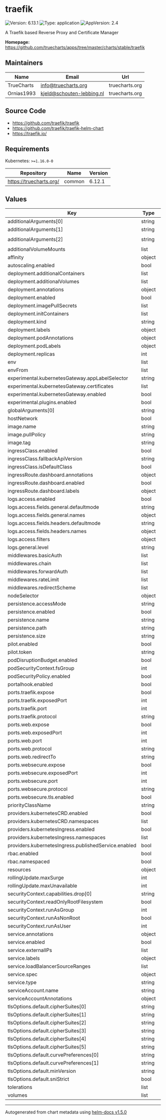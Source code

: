 # traefik

![Version: 6.13.1](https://img.shields.io/badge/Version-6.13.1-informational?style=flat-square) ![Type: application](https://img.shields.io/badge/Type-application-informational?style=flat-square) ![AppVersion: 2.4](https://img.shields.io/badge/AppVersion-2.4-informational?style=flat-square)

A Traefik based Reverse Proxy and Certificate Manager

**Homepage:** <https://github.com/truecharts/apps/tree/master/charts/stable/traefik>

## Maintainers

| Name | Email | Url |
| ---- | ------ | --- |
| TrueCharts | info@truecharts.org | truecharts.org |
| Ornias1993 | kjeld@schouten-lebbing.nl | truecharts.org |

## Source Code

* <https://github.com/traefik/traefik>
* <https://github.com/traefik/traefik-helm-chart>
* <https://traefik.io/>

## Requirements

Kubernetes: `>=1.16.0-0`

| Repository | Name | Version |
|------------|------|---------|
| https://truecharts.org/ | common | 6.12.1 |

## Values

| Key | Type | Default | Description |
|-----|------|---------|-------------|
| additionalArguments[0] | string | `"--metrics.prometheus"` |  |
| additionalArguments[1] | string | `"--ping"` |  |
| additionalArguments[2] | string | `"--serverstransport.insecureskipverify=true"` |  |
| additionalVolumeMounts | list | `[]` |  |
| affinity | object | `{}` |  |
| autoscaling.enabled | bool | `false` |  |
| deployment.additionalContainers | list | `[]` |  |
| deployment.additionalVolumes | list | `[]` |  |
| deployment.annotations | object | `{}` |  |
| deployment.enabled | bool | `true` |  |
| deployment.imagePullSecrets | list | `[]` |  |
| deployment.initContainers | list | `[]` |  |
| deployment.kind | string | `"Deployment"` |  |
| deployment.labels | object | `{}` |  |
| deployment.podAnnotations | object | `{}` |  |
| deployment.podLabels | object | `{}` |  |
| deployment.replicas | int | `1` |  |
| env | list | `[]` |  |
| envFrom | list | `[]` |  |
| experimental.kubernetesGateway.appLabelSelector | string | `"traefik"` |  |
| experimental.kubernetesGateway.certificates | list | `[]` |  |
| experimental.kubernetesGateway.enabled | bool | `false` |  |
| experimental.plugins.enabled | bool | `false` |  |
| globalArguments[0] | string | `"--global.checknewversion"` |  |
| hostNetwork | bool | `false` |  |
| image.name | string | `"traefik"` |  |
| image.pullPolicy | string | `"IfNotPresent"` |  |
| image.tag | string | `"v2.4"` |  |
| ingressClass.enabled | bool | `false` |  |
| ingressClass.fallbackApiVersion | string | `nil` |  |
| ingressClass.isDefaultClass | bool | `false` |  |
| ingressRoute.dashboard.annotations | object | `{}` |  |
| ingressRoute.dashboard.enabled | bool | `true` |  |
| ingressRoute.dashboard.labels | object | `{}` |  |
| logs.access.enabled | bool | `false` |  |
| logs.access.fields.general.defaultmode | string | `"keep"` |  |
| logs.access.fields.general.names | object | `{}` |  |
| logs.access.fields.headers.defaultmode | string | `"drop"` |  |
| logs.access.fields.headers.names | object | `{}` |  |
| logs.access.filters | object | `{}` |  |
| logs.general.level | string | `"INFO"` |  |
| middlewares.basicAuth | list | `[]` |  |
| middlewares.chain | list | `[]` |  |
| middlewares.forwardAuth | list | `[]` |  |
| middlewares.rateLimit | list | `[]` |  |
| middlewares.redirectScheme | list | `[]` |  |
| nodeSelector | object | `{}` |  |
| persistence.accessMode | string | `"ReadWriteOnce"` |  |
| persistence.enabled | bool | `false` |  |
| persistence.name | string | `"data"` |  |
| persistence.path | string | `"/data"` |  |
| persistence.size | string | `"128Mi"` |  |
| pilot.enabled | bool | `false` |  |
| pilot.token | string | `""` |  |
| podDisruptionBudget.enabled | bool | `false` |  |
| podSecurityContext.fsGroup | int | `65532` |  |
| podSecurityPolicy.enabled | bool | `false` |  |
| portalhook.enabled | bool | `true` |  |
| ports.traefik.expose | bool | `false` |  |
| ports.traefik.exposedPort | int | `9000` |  |
| ports.traefik.port | int | `9000` |  |
| ports.traefik.protocol | string | `"TCP"` |  |
| ports.web.expose | bool | `true` |  |
| ports.web.exposedPort | int | `80` |  |
| ports.web.port | int | `9080` |  |
| ports.web.protocol | string | `"TCP"` |  |
| ports.web.redirectTo | string | `"websecure"` |  |
| ports.websecure.expose | bool | `true` |  |
| ports.websecure.exposedPort | int | `443` |  |
| ports.websecure.port | int | `9443` |  |
| ports.websecure.protocol | string | `"TCP"` |  |
| ports.websecure.tls.enabled | bool | `true` |  |
| priorityClassName | string | `""` |  |
| providers.kubernetesCRD.enabled | bool | `true` |  |
| providers.kubernetesCRD.namespaces | list | `[]` |  |
| providers.kubernetesIngress.enabled | bool | `true` |  |
| providers.kubernetesIngress.namespaces | list | `[]` |  |
| providers.kubernetesIngress.publishedService.enabled | bool | `false` |  |
| rbac.enabled | bool | `true` |  |
| rbac.namespaced | bool | `false` |  |
| resources | object | `{}` |  |
| rollingUpdate.maxSurge | int | `1` |  |
| rollingUpdate.maxUnavailable | int | `1` |  |
| securityContext.capabilities.drop[0] | string | `"ALL"` |  |
| securityContext.readOnlyRootFilesystem | bool | `true` |  |
| securityContext.runAsGroup | int | `65532` |  |
| securityContext.runAsNonRoot | bool | `true` |  |
| securityContext.runAsUser | int | `65532` |  |
| service.annotations | object | `{}` |  |
| service.enabled | bool | `true` |  |
| service.externalIPs | list | `[]` |  |
| service.labels | object | `{}` |  |
| service.loadBalancerSourceRanges | list | `[]` |  |
| service.spec | object | `{}` |  |
| service.type | string | `"LoadBalancer"` |  |
| serviceAccount.name | string | `""` |  |
| serviceAccountAnnotations | object | `{}` |  |
| tlsOptions.default.cipherSuites[0] | string | `"TLS_ECDHE_RSA_WITH_AES_128_GCM_SHA256"` |  |
| tlsOptions.default.cipherSuites[1] | string | `"TLS_ECDHE_RSA_WITH_AES_256_GCM_SHA384"` |  |
| tlsOptions.default.cipherSuites[2] | string | `"TLS_ECDHE_RSA_WITH_CHACHA20_POLY1305"` |  |
| tlsOptions.default.cipherSuites[3] | string | `"TLS_AES_128_GCM_SHA256"` |  |
| tlsOptions.default.cipherSuites[4] | string | `"TLS_AES_256_GCM_SHA384"` |  |
| tlsOptions.default.cipherSuites[5] | string | `"TLS_CHACHA20_POLY1305_SHA256"` |  |
| tlsOptions.default.curvePreferences[0] | string | `"CurveP521"` |  |
| tlsOptions.default.curvePreferences[1] | string | `"CurveP384"` |  |
| tlsOptions.default.minVersion | string | `"VersionTLS12"` |  |
| tlsOptions.default.sniStrict | bool | `false` |  |
| tolerations | list | `[]` |  |
| volumes | list | `[]` |  |

----------------------------------------------
Autogenerated from chart metadata using [helm-docs v1.5.0](https://github.com/norwoodj/helm-docs/releases/v1.5.0)
